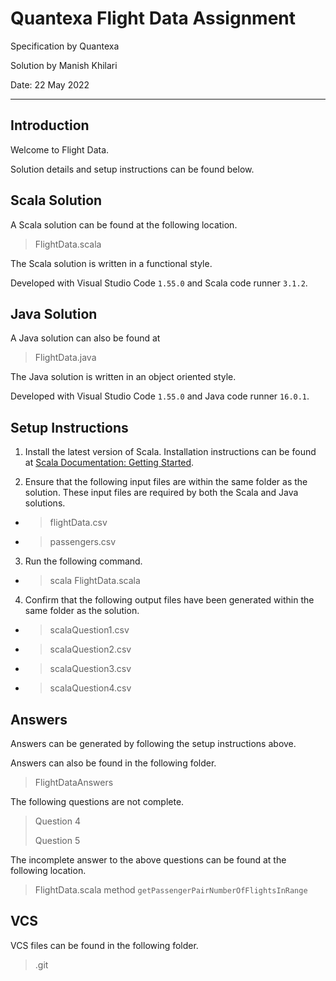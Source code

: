 # Quantexa Flight Data Assignment 

Specification by Quantexa 

Solution by Manish Khilari 

Date: 22 May 2022 

--- 

## Introduction 

Welcome to Flight Data. 

Solution details and setup instructions can be found below. 

## Scala Solution 

A Scala solution can be found at the following location. 

> FlightData.scala 

The Scala solution is written in a functional style. 

Developed with Visual Studio Code `1.55.0` and Scala code runner `3.1.2`. 

## Java Solution 

A Java solution can also be found at 

> FlightData.java 

The Java solution is written in an object oriented style. 

Developed with Visual Studio Code `1.55.0` and Java code runner `16.0.1`. 

## Setup Instructions 

1. Install the latest version of Scala. Installation instructions can be found at [Scala Documentation: Getting Started](https://docs.scala-lang.org/getting-started/index.html). 

2. Ensure that the following input files are within the same folder as the solution. These input files are required by both the Scala and Java solutions. 

- > flightData.csv 
- > passengers.csv 

3. Run the following command. 

- > scala FlightData.scala 

4. Confirm that the following output files have been generated within the same folder as the solution. 

- > scalaQuestion1.csv 
- > scalaQuestion2.csv 
- > scalaQuestion3.csv 
- > scalaQuestion4.csv 

## Answers 

Answers can be generated by following the setup instructions above. 

Answers can also be found in the following folder. 

> FlightDataAnswers 

The following questions are not complete. 

> Question 4 
> 
> Question 5 

The incomplete answer to the above questions can be found at the following location. 

> FlightData.scala method `getPassengerPairNumberOfFlightsInRange` 

## VCS 

VCS files can be found in the following folder. 

> .git 